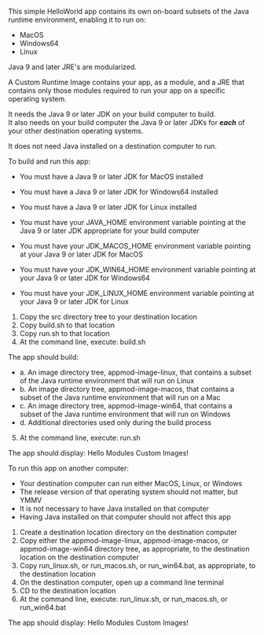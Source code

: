 This simple HelloWorld app contains its own on-board subsets of the Java runtime environment, enabling it to run on:

- MacOS
- Windows64
- Linux

Java 9 and later JRE's are modularized. 

A Custom Runtime Image contains your app, as a module, and a JRE that contains only those modules required to run your app on a specific operating system.

It needs the Java 9 or later JDK on your build computer to build.  
It also needs on your build computer the Java 9 or later JDKs for ***each*** of your other destination operating systems.

It does not need Java installed on a destination computer to run.

To build and run this app:

- You must have a Java 9 or later JDK for MacOS installed 
- You must have a Java 9 or later JDK for Windows64 installed
- You must have a Java 9 or later JDK for Linux installed

- You must have your JAVA_HOME environment variable pointing at the Java 9 or later JDK appropriate for your build computer
- You must have your JDK_MACOS_HOME environment variable pointing at your Java 9 or later JDK for MacOS
- You must have your JDK_WIN64_HOME environment variable pointing at your Java 9 or later JDK for Windows64
- You must have your JDK_LINUX_HOME environment variable pointing at your Java 9 or later JDK for Linux

1. Copy the src directory tree to your destination location
2. Copy build.sh to that location
3. Copy run.sh to that location
4. At the command line, execute: build.sh

The app should build:

* a. An image directory tree, appmod-image-linux, that contains a subset of the Java runtime environment that will run on Linux
* b. An image directory tree, appmod-image-macos, that contains a subset of the Java runtime environment that will run on a Mac
* c. An image directory tree, appmod-image-win64, that contains a subset of the Java runtime environment that will run on Windows
* d. Additional directories used only during the build process

5. At the command line, execute: run.sh

The app should display: Hello Modules Custom Images!

To run this app on another computer:

- Your destination computer can run either MacOS, Linux, or Windows
- The release version of that operating system should not matter, but YMMV
- It is not necessary to have Java installed on that computer
- Having Java installed on that computer should not affect this app

1. Create a destination location directory on the destination computer
2. Copy either the appmod-image-linux, appmod-image-macos, or appmod-image-win64 directory tree, as appropriate, to the destination location on the destination computer
4. Copy run_linux.sh, or run_macos.sh, or run_win64.bat, as appropriate, to the destination location
5. On the destination computer, open up a command line terminal
6. CD to the destination location
7. At the command line, execute: run_linux.sh, or run_macos.sh, or run_win64.bat

The app should display: Hello Modules Custom Images!
